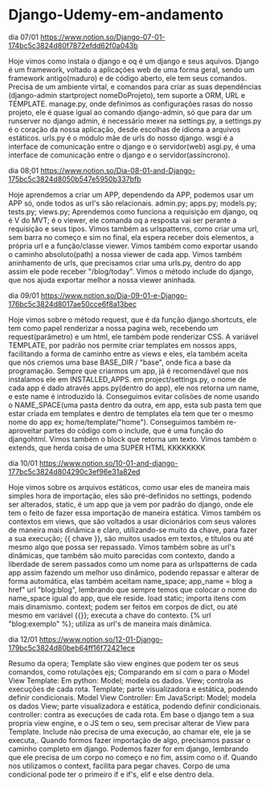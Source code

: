 # Django-Udemy-em-andamento

dia 07/01
https://www.notion.so/Django-07-01-174bc5c3824d80f7872efdd62f0a043b

Hoje vimos como instala o django e oq é um django e seus aquivos.
Django é um framework, voltado a aplicações web de uma forma geral, sendo
um framework antigo(maduro) e de código aberto, ele tem seus comandos. Precisa
de um ambiente virtal, e comandos para criar as suas dependências
(django-admin startproject nomeDoProjeto), tem suporte a ORM, URL e TEMPLATE.
manage.py, onde definimos as configurações rasas do nosso projeto, ele é quase 
igual ao comando django-admin, só que para dar um runserver no django admin, 
é necessário mexer na settings.py, a settings.py é o coração da nossa aplicação,
desde escolhas de idioma a arquivos estáticos. urls.py é o módulo mãe de urls
do nosso django. wsgi é a interface de comunicação entre o django e o servidor(web)
asgi.py, é uma interface de comunicação entre o django e o servidor(assíncrono). 

dia 08;01 
https://www.notion.so/Dia-08-01-and-Django-175bc5c3824d8050b547e5950b337bfb

Hoje aprendemos a criar um APP, dependendo da APP, podemos usar um APP só, onde
todos as url's são relacionais.
admin.py;
apps.py;
models.py;
tests.py;
views.py;
Aprendemos como funciona a requisição em django,
 oq é V do MVT;
é o viewer, ele comanda oq a resposta vai ser perante a requisição e seus tipos.
Vimos também as urlspatterns, como criar uma url, sem barra no começo e sim no final,
ela espera receber dois elementos, a própria url e a função/classe viewer. Vimos
também como exportar usando o caminho absoluto(path) a nossa viewer de cada app.
Vimos também aninhamento de urls, que precisamos criar uma urls.py, dentro do app
assim ele pode receber "/blog/today". Vimos o método include do django, que nos
ajuda exportar melhor a nossa viewer aninhada.

dia 09/01
https://www.notion.so/Dia-09-01-e-Django-176bc5c3824d8017ae50cce6f8a13bec

Hoje vimos sobre o método request, que é da função django.shortcuts, ele tem
como papel renderizar a nossa pagina web, recebendo um request(parâmetro) e um
html, ele também pode renderizar CSS.
A variável TEMPLATE, por padrão nos permite criar templates em nossos apps, 
facilitando a forma de caminho entre as views e eles, ela também aceita que nós 
criemos uma base BASE_DIR / "base", onde fica a base da programação. Sempre que 
criarmos um app, já é recomendável que nos instalamos ele em INSTALLED_APPS. em
project/settings.py, o nome de cada app é dado através apps.py(dentro do app), 
ele nos retorna um name, e este name é introduzido lá. Conseguimos evitar 
colisões de nome usando o NAME_SPACE(uma pasta dentro da outra, em app, esta sub
pasta tem que estar criada em templates e dentro de templates ela tem que ter 
o mesmo nome do app ex; home/template/"home"). Conseguimos também re-aproveitar
partes do código com o include, que é uma função do djangohtml. Vimos também o 
block que retorna um texto. Vimos também o extends, que herda coisa de uma SUPER
HTML KKKKKKKK

dia 10/01
https://www.notion.so/10-01-and-django-177bc5c3824d804290c3ef96e31a82ed

Hoje vimos sobre os arquivos estáticos, como usar eles de maneira mais simples
hora de importação, eles são pré-definidos no settings, podendo ser alterados,
static, é um app que ja vem por padrão do django, onde ele tem o feito de 
fazer essa importação de maneira estática. Vimos também os contextos em views,
que são voltados a usar dicionários com seus valores de maneira mais dinâmica 
e claro, utilizando-se muito da chave, para fazer a sua execução; {{ chave }},
são muitos usados em textos, e títulos ou até mesmo algo que possa ser repassado. 
Vimos também sobre as url's dinâmicas, que também são muito parecidas com contexto,
dando a liberdade de serem passados como um nome para as urlspatterns de cada app
assim fazendo um melhor uso dinâmico, podendo repassar e alterar de forma automática,
elas também aceitam name_space; app_name = blog 
a href" url "blog:blog",
lembrando que sempre temos que colocar o nome do name_space igual do app, que ele
reside. 
load static; importa itens com mais dinamismo.
context; podem ser feitos em corpos de dict, ou até mesmo em variável
{{}}; executa a chave do contexto.
{% url "blog:exemplo" %}; utiliza as url's de maneira mais dinâmica.

dia 12/01
https://www.notion.so/12-01-Django-179bc5c3824d80beb64ff16f72421ece

Resumo da opera;
Template são view engines que podem ter os seus comandos, como rotulações ejs;
Comparando em sí com o  para o 
Model View Template:
  Em python: Model; modela os dados.
  View; controla as execuções de cada rota.
  Template; parte visualizadora e estática, podendo definir condicionais. 
Model View Controller:
  Em JavaScript:
  Model; modela os dados
  View; parte visualizadora e estática, podendo definir condicionais.
  controller: contra as execuções de cada rota.
Em base o django tem a sua propria view engine, e o JS tem o seu, sem precisar 
alterar de View para Template.
Include não precisa de uma execução, ao chamar ele, ele ja se executa,.
Quando formos fazer importação de algo, precisamos passar o caminho completo em
django.
Podemos fazer for em django, lembrando que ele precisa de um corpo no começo e 
no fim, assim como o if.
Quando nos utilizamos o context, facilita para pegar chaves.
Corpo de uma condicional pode ter o primeiro if e if's, elif e else dentro dela.
